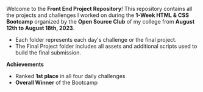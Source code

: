 Welcome to the **Front End Project Repository**! 
This repository contains all the projects and challenges I worked on during the **1-Week HTML & CSS Bootcamp** organized by the **Open Source Club** of my college from **August 12th to August 18th, 2023**.
- Each folder represents each day's challenge or the final project.
- The Final Project folder includes all assets and additional scripts used to build the final submission.

**Achievements**
- Ranked **1st place** in all four daily challenges
- **Overall Winner** of the Bootcamp

